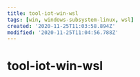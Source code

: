 ```yaml
---
title: tool-iot-win-wsl
tags: [win, windows-subsystem-linux, wsl]
created: '2020-11-25T11:03:58.894Z'
modified: '2020-11-25T11:04:56.788Z'
---
```


# tool-iot-win-wsl


